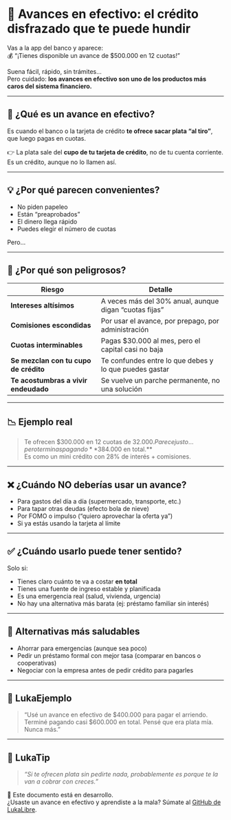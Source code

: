 # 💸 Avances en efectivo: el crédito disfrazado que te puede hundir

Vas a la app del banco y aparece:  
💰 “¡Tienes disponible un avance de $500.000 en 12 cuotas!”

Suena fácil, rápido, sin trámites…  
Pero cuidado: **los avances en efectivo son uno de los productos más caros del sistema financiero.**

---

## 🧾 ¿Qué es un avance en efectivo?

Es cuando el banco o la tarjeta de crédito **te ofrece sacar plata “al tiro”**, que luego pagas en cuotas.

👉 La plata sale del **cupo de tu tarjeta de crédito**, no de tu cuenta corriente.  
Es un crédito, aunque no lo llamen así.

---

## 💡 ¿Por qué parecen convenientes?

- No piden papeleo
- Están “preaprobados”
- El dinero llega rápido
- Puedes elegir el número de cuotas

Pero…

---

## 🚨 ¿Por qué son peligrosos?

| Riesgo                             | Detalle                                                       |
|-----------------------------------|----------------------------------------------------------------|
| **Intereses altísimos**           | A veces más del 30% anual, aunque digan “cuotas fijas”        |
| **Comisiones escondidas**         | Por usar el avance, por prepago, por administración           |
| **Cuotas interminables**          | Pagas $30.000 al mes, pero el capital casi no baja            |
| **Se mezclan con tu cupo de crédito** | Te confundes entre lo que debes y lo que puedes gastar     |
| **Te acostumbras a vivir endeudado** | Se vuelve un parche permanente, no una solución               |

---

## 📉 Ejemplo real

> Te ofrecen $300.000 en 12 cuotas de $32.000.  
> Parece justo… pero terminas pagando **$384.000 en total.**  
> Es como un mini crédito con 28% de interés + comisiones.

---

## ❌ ¿Cuándo **NO** deberías usar un avance?

- Para gastos del día a día (supermercado, transporte, etc.)
- Para tapar otras deudas (efecto bola de nieve)
- Por FOMO o impulso (“quiero aprovechar la oferta ya”)
- Si ya estás usando la tarjeta al límite

---

## ✅ ¿Cuándo usarlo puede tener sentido?

Solo si:

- Tienes claro cuánto te va a costar **en total**
- Tienes una fuente de ingreso estable y planificada
- Es una emergencia real (salud, vivienda, urgencia)
- No hay una alternativa más barata (ej: préstamo familiar sin interés)

---

## 🧠 Alternativas más saludables

- Ahorrar para emergencias (aunque sea poco)
- Pedir un préstamo formal con mejor tasa (comparar en bancos o cooperativas)
- Negociar con la empresa antes de pedir crédito para pagarles

---

## 💬 LukaEjemplo

> “Usé un avance en efectivo de $400.000 para pagar el arriendo.  
> Terminé pagando casi $600.000 en total. Pensé que era plata mía. Nunca más.”

---

## 🧠 LukaTip

> *“Si te ofrecen plata sin pedirte nada, probablemente es porque te la van a cobrar con creces.”*

📌 Este documento está en desarrollo.  
¿Usaste un avance en efectivo y aprendiste a la mala? Súmate al [GitHub de LukaLibre](https://github.com/tuusuario/lukalibre).
